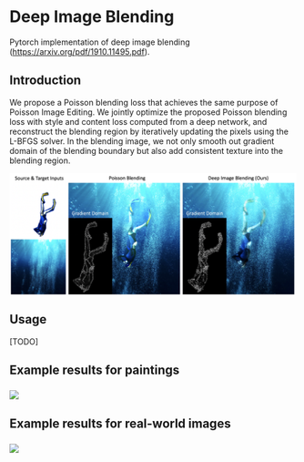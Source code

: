 



# Deep Image Blending

Pytorch implementation of deep image blending (https://arxiv.org/pdf/1910.11495.pdf). 



## Introduction

We propose a Poisson blending loss that achieves the same purpose of Poisson Image Editing. We jointly optimize the proposed Poisson blending loss with style and content loss computed from a deep network, and reconstruct the blending region by iteratively updating the pixels using the L-BFGS solver. In the blending image, we not only smooth out gradient domain of the blending boundary but also add consistent texture into the blending region.

<img src='demo_imgs/first_demo.png' align="middle" width=540>

## Usage

[TODO]


## Example results for paintings

<img src='demo_imgs/painting_comparison.png' align="middle" width=720>


## Example results for real-world images

<img src='demo_imgs/real_comparison.png' align="middle" width=720>


